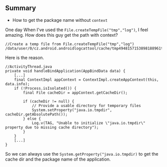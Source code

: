 ## Summary

* How to get the package name without `context`

One day When I've used the `File.createTempFile("tmp","log")`, I feel amazing. How does this guy get the path with context?

```
//Create a temp file from File.createTempFile("tmp","log")
/data/user/0/cz.android.androidlogcattool/cache/tmp4948157153898188961txt
```

Here is the reason.

```
//ActivityThread.java
private void handleBindApplication(AppBindData data) {
    [...]
    final ContextImpl appContext = ContextImpl.createAppContext(this, data.info);
    if (!Process.isIsolated()) {
        final File cacheDir = appContext.getCacheDir();

        if (cacheDir != null) {
            // Provide a usable directory for temporary files
            System.setProperty("java.io.tmpdir", cacheDir.getAbsolutePath());
        } else {
            Log.v(TAG, "Unable to initialize \"java.io.tmpdir\" property due to missing cache directory");
        }
    }
    [...]
}
```


So we can always use the `System.getProperty("java.io.tmpdir)` to get the cache dir and the package name of the application.
